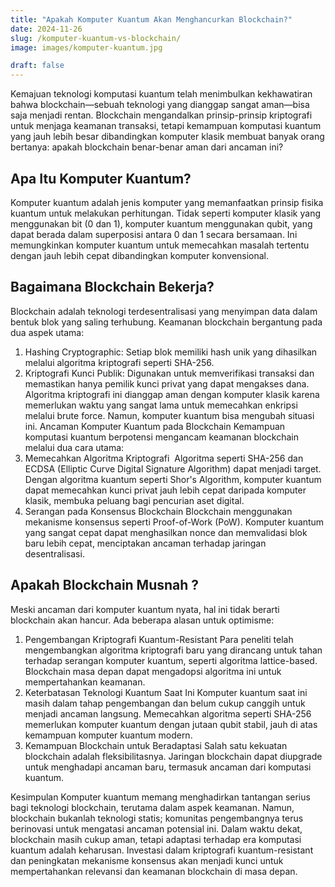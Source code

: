 ```yaml
---
title: "Apakah Komputer Kuantum Akan Menghancurkan Blockchain?"
date: 2024-11-26
slug: /komputer-kuantum-vs-blockchain/
image: images/komputer-kuantum.jpg

draft: false
---
```


Kemajuan teknologi komputasi kuantum telah menimbulkan kekhawatiran bahwa blockchain—sebuah teknologi yang dianggap sangat aman—bisa saja menjadi rentan. Blockchain mengandalkan prinsip-prinsip kriptografi untuk menjaga keamanan transaksi, tetapi kemampuan komputasi kuantum yang jauh lebih besar dibandingkan komputer klasik membuat banyak orang bertanya: apakah blockchain benar-benar aman dari ancaman ini?

## Apa Itu Komputer Kuantum?

Komputer kuantum adalah jenis komputer yang memanfaatkan prinsip fisika kuantum untuk melakukan perhitungan. Tidak seperti komputer klasik yang menggunakan bit (0 dan 1), komputer kuantum menggunakan qubit, yang dapat berada dalam superposisi antara 0 dan 1 secara bersamaan. Ini memungkinkan komputer kuantum untuk memecahkan masalah tertentu dengan jauh lebih cepat dibandingkan komputer konvensional.

## Bagaimana Blockchain Bekerja?

Blockchain adalah teknologi terdesentralisasi yang menyimpan data dalam bentuk blok yang saling terhubung. Keamanan blockchain bergantung pada dua aspek utama:

1. Hashing Cryptographic: Setiap blok memiliki hash unik yang dihasilkan melalui algoritma kriptografi seperti SHA-256.
2. Kriptografi Kunci Publik: Digunakan untuk memverifikasi transaksi dan memastikan hanya pemilik kunci privat yang dapat mengakses dana.
   Algoritma kriptografi ini dianggap aman dengan komputer klasik karena memerlukan waktu yang sangat lama untuk memecahkan enkripsi melalui brute force. Namun, komputer kuantum bisa mengubah situasi ini.
   Ancaman Komputer Kuantum pada Blockchain
   Kemampuan komputasi kuantum berpotensi mengancam keamanan blockchain melalui dua cara utama:
3. Memecahkan Algoritma Kriptografi  Algoritma seperti SHA-256 dan ECDSA (Elliptic Curve Digital Signature Algorithm) dapat menjadi target. Dengan algoritma kuantum seperti Shor's Algorithm, komputer kuantum dapat memecahkan kunci privat jauh lebih cepat daripada komputer klasik, membuka peluang bagi pencurian aset digital.
4. Serangan pada Konsensus Blockchain Blockchain menggunakan mekanisme konsensus seperti Proof-of-Work (PoW). Komputer kuantum yang sangat cepat dapat menghasilkan nonce dan memvalidasi blok baru lebih cepat, menciptakan ancaman terhadap jaringan desentralisasi.

## Apakah Blockchain Musnah ?

Meski ancaman dari komputer kuantum nyata, hal ini tidak berarti blockchain akan hancur. Ada beberapa alasan untuk optimisme:

1. Pengembangan Kriptografi Kuantum-Resistant Para peneliti telah mengembangkan algoritma kriptografi baru yang dirancang untuk tahan terhadap serangan komputer kuantum, seperti algoritma lattice-based. Blockchain masa depan dapat mengadopsi algoritma ini untuk mempertahankan keamanan.
2. Keterbatasan Teknologi Kuantum Saat Ini Komputer kuantum saat ini masih dalam tahap pengembangan dan belum cukup canggih untuk menjadi ancaman langsung. Memecahkan algoritma seperti SHA-256 memerlukan komputer kuantum dengan jutaan qubit stabil, jauh di atas kemampuan komputer kuantum modern.
3. Kemampuan Blockchain untuk Beradaptasi Salah satu kekuatan blockchain adalah fleksibilitasnya. Jaringan blockchain dapat diupgrade untuk menghadapi ancaman baru, termasuk ancaman dari komputasi kuantum.

Kesimpulan
Komputer kuantum memang menghadirkan tantangan serius bagi teknologi blockchain, terutama dalam aspek keamanan. Namun, blockchain bukanlah teknologi statis; komunitas pengembangnya terus berinovasi untuk mengatasi ancaman potensial ini. Dalam waktu dekat, blockchain masih cukup aman, tetapi adaptasi terhadap era komputasi kuantum adalah keharusan. Investasi dalam kriptografi kuantum-resistant dan peningkatan mekanisme konsensus akan menjadi kunci untuk mempertahankan relevansi dan keamanan blockchain di masa depan.

